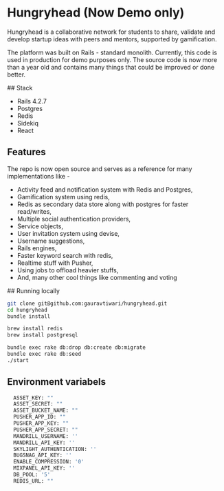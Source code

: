 # Hungryhead (Now Demo only)

Hungryhead is a collaborative network for students to share, validate and develop startup ideas with peers and mentors, supported by gamification.

The platform was built on Rails - standard monolith. Currently, this code is used in production for demo purposes only. The source code is now more than a year old and contains many things that could be improved or done better.

## Stack
* Rails 4.2.7
* Postgres
* Redis
* Sidekiq
* React

## Features

The repo is now open source and serves as a reference for many implementations like -

* Activity feed and notification system with Redis and Postgres,
* Gamification system using redis,
* Redis as secondary data store along with postgres for faster read/writes,
* Multiple social authentication providers,
* Service objects,
* User invitation system using devise,
* Username suggestions,
* Rails engines,
* Faster keyword search with redis,
* Realtime stuff with Pusher,
* Using jobs to offload heavier stuffs,
* And, many other cool things like commenting and voting

## Running locally

```bash
git clone git@github.com:gauravtiwari/hungryhead.git
cd hungryhead
bundle install

brew install redis
brew install postgresql

bundle exec rake db:drop db:create db:migrate
bundle exec rake db:seed
./start
```

## Environment variabels
```bash
  ASSET_KEY: ""
  ASSET_SECRET: ""
  ASSET_BUCKET_NAME: ""
  PUSHER_APP_ID: ""
  PUSHER_APP_KEY: ""
  PUSHER_APP_SECRET: ""
  MANDRILL_USERNAME: ''
  MANDRILL_API_KEY: ''
  SKYLIGHT_AUTHENTICATION: ''
  BUGSNAG_API_KEY: ''
  ENABLE_COMPRESSION: '0'
  MIXPANEL_API_KEY: ''
  DB_POOL: '5'
  REDIS_URL: ""
```
